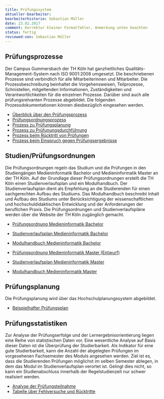 ```yaml
---
title: Prüfungssystem
aktueller-bearbeiter: 
bearbeiterhistorie: Sebastian Müller
date: 23.02.2017
comment: Korrektur kleiner Formatfehler, Anmerkung unten beachten 
status: fertig
reviewed-von: Sebastian Müller
---
```


## Prüfungsprozesse

Der Campus Gummersbach der TH Köln hat ganzheitliches Qualitäts-Management-System nach ISO 9001:2008 umgesetzt. Die beschriebenen Prozesse sind verbindlich für alle Mitarbeiterinnen und Mitarbeiter. Die Prozessbeschreibung beinhaltet die Vorgehensweisen, Teilprozesse, Schnistellen, mitgeltenden Informationen, Zuständigkeiten und Verantwortlichkeiten für die einzelnen Prozesse. Darüber sind auch alle prüfungsrelvanten Prozesse abgebildet. Die folgenden Prozessdokumentationen können diesbezüglich eingesehen werden.

- <a href="../anhaenge/Prozessbeschreibung_PruefungsprozessUeberblick.pdf">Überblick über den Prüfungsprozess</a>
- <a href="../anhaenge/Prozessbeschreibung_Pruefungsordnungsprozess.pdf">Prüfungsordnungsprozess</a>
- <a href="../anhaenge/Prozessbeschreibung_Pruefungplanung.pdf">Prozess zu Prüfungsplanung</a>
- <a href="../anhaenge/Prozessbeschreibung_Pruefungdurchfuehren.pdf">Prozess zu Prüfunungsdurchführung</a>
- <a href="../anhaenge/Prozessbeschreibung_vonPruefungzuruecktreten.pdf">Prozess beim Rücktritt von Prüfungen</a>
- <a href="../anhaenge/Prozessbeschreibung_EinspruchPruefungsergebnisse.pdf">Prozess beim Einspruch gegen Prüfungsergebnisse</a>


## Studien/Prüfungsordnungen

Die Prüfungsordnungen regeln das Studium und die Prüfungen in den Studiengängen Medieninformatik Bachelor und Medieninformatik Master an der TH Köln. Auf der Grundlage dieser Prüfungsordnungen erstellt die TH Köln einen Studienverlaufsplan und ein Modulhandbuch. Der Studienverlaufsplan dient als Empfehlung an die Studierenden für einen sachgerechten Aufbau des Studiums. Das Modulhandbuch beschreibt Inhalt und Aufbau des Studiums unter Berücksichtigung der wissenschaftlichen und hochschuldidaktischen Entwicklung und der Anforderungen der beruflichen Praxis. Die Prüfungsordnungen und Studienverlaufspläne werden über die Website der TH Köln zugänglich gemacht.

- <a href="https://www.th-koeln.de/studium/medieninformatik-bachelor--ordnungen-und-formulare_3963.php">Prüfungsordnung Medieninformatik Bachelor</a>
- <a href="../anhaenge/ba-studienverlaufsplan.pdf">Studienverlaufsplan Medieninformatik Bachelor</a>
- <a href="../anhaenge/medieninformatik-bachelor-modulhandbuch.pdf">Modulhandbuch Medieninformatik Bachelor</a>

- <a href="../anhaenge/MIMPO_Entwurf_ohne_Anm_Sz20170218.pdf">Prüfungsordnung Medieninformatik Master (Entwurf)</a>
- <a href="../anhaenge/ma-studienverlaufsplaene.pdf">Studienverlaufsplan Medieninformatik Master</a>
- <a href="../anhaenge/medieninformatik-master-modulhandbuch.pdf">Modulhandbuch Medieninformatik Master</a>

## Prüfungsplanung

Die Prüfungsplanung wird über das Hochschulplanungssystem abgebildet. 

- <a href="../anhaenge/ba-pruefungsplan_mi.pdf">Beispielhafter Prüfungsplan</a>

## Prüfungsstatistiken

Zur Analyse der Prüfungserfolge und der Lernergebnisorientierung liegen eine Reihe von statistischen Daten vor. Eine wesentliche Analyse auf Basis dieser Daten ist die Überprüfung der Studierbarkeit. Als Indikator für eine gute Studierbarkeit, kann die Anzahl der abgelegten Prüfungen im vorgesehenen Fachsemester des Moduls angesehen werden. Ziel ist es, dass die Studierenden Prüfungen möglichst im selben Semester ablegen, in dem das Modul im Studienverlaufsplan verortet ist. Gelingt dies nicht, so kann ein Studienabschluss innerhalb der Regelstudienzeit nur schwer realisiert werden.

- <a href="../anhaenge/ba-pruefungsplan_mi.pdf">Analyse der Prüfungsteilnahme</a>
- <a href="../anhaenge/ba-pruefungen-fehlversuche-und-ruecktritte.pdf">Tabelle über Fehlversuche und Rücktritte</a>
